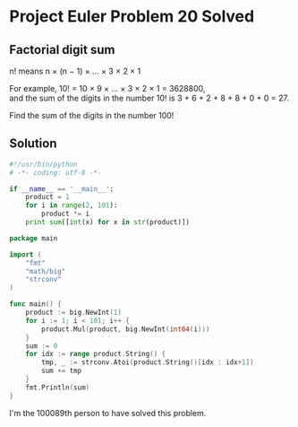 # Project Euler Problem 20 Solved


Factorial digit sum
-------------------

n! means n × (n − 1) × ... × 3 × 2 × 1

For example, 10! = 10 × 9 × ... × 3 × 2 × 1 = 3628800,  
and the sum of the digits in the number 10! is 3 + 6 + 2 + 8 + 8 + 0 + 0 = 27.

Find the sum of the digits in the number 100!

Solution
--------

```python
#!/usr/bin/python
# -*- coding: utf-8 -*-

if __name__ == '__main__':
    product = 1
    for i in range(2, 101):
        product *= i
    print sum([int(x) for x in str(product)])
```

```go
package main

import (
    "fmt"
    "math/big"
    "strconv"
)

func main() {
    product := big.NewInt(1)
    for i := 1; i < 101; i++ {
        product.Mul(product, big.NewInt(int64(i)))
    }
    sum := 0
    for idx := range product.String() {
        tmp, _ := strconv.Atoi(product.String()[idx : idx+1])
        sum += tmp
    }
    fmt.Println(sum)
}
```

I'm the 100089th person to have solved this problem.


